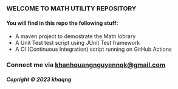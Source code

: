 ### WELCOME TO MATH UTILITY REPOSITORY

#### You will find in this repo the following stuff:

* A maven project to demostrate the Math lobrary
* A Unit Test test script using JUnit Test framework
* A CI (Continuous Integration) script running on GitHub Actions

### Connect me via khanhquangnguyennqk@gmail.com

##### Copright &#169; 2023 khaqng

